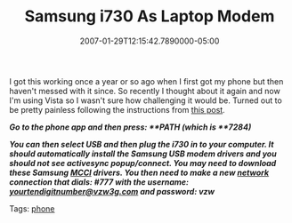 ﻿---
title: Samsung i730 As Laptop Modem
date: "2007-01-29T12:15:42.7890000-05:00"
description: I got this working once a year or so ago when I first got my phone
featuredImage: img/samsung-i730-as-laptop-modem-featured.png
---

I got this working once a year or so ago when I first got my phone but then haven't messed with it since. So recently I thought about it again and now I'm using Vista so I wasn't sure how challenging it would be. Turned out to be pretty painless following the instructions from [this post](http://mobilitytoday.com/news.php?n=005047&p=samsung_i730_laptop_connection).

***Go to the phone app and then press: \*\*PATH (which is \*\*7284)***

***You can then select USB and then plug the i730 in to your computer. It should automatically install the Samsung USB modem drivers and you should not see activesync popup/connect. You may need to download these Samsung [MCCI](http://www.samsung.com/download/FileView.aspx?cttfileid=220398&type=Mobile+Phone&typecode=18&subtype=Mobile+Phone&subtypecode=1805&model=SCH-I730&filetype=SW&language=) drivers. You then need to make a new [network](http://mobilitytoday.com/news.php?n=005047&p=samsung_i730_laptop_connection#) connection that dials: #777 with the username: yourtendigitnumber@vzw3g.com and password: vzw***

Tags: [phone](http://technorati.com/tag/phone)

